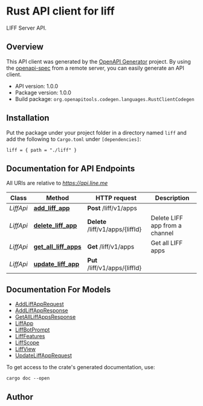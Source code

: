 # Rust API client for liff

LIFF Server API.


## Overview

This API client was generated by the [OpenAPI Generator](https://openapi-generator.tech) project.  By using the [openapi-spec](https://openapis.org) from a remote server, you can easily generate an API client.

- API version: 1.0.0
- Package version: 1.0.0
- Build package: `org.openapitools.codegen.languages.RustClientCodegen`

## Installation

Put the package under your project folder in a directory named `liff` and add the following to `Cargo.toml` under `[dependencies]`:

```
liff = { path = "./liff" }
```

## Documentation for API Endpoints

All URIs are relative to *https://api.line.me*

Class | Method | HTTP request | Description
------------ | ------------- | ------------- | -------------
*LiffApi* | [**add_liff_app**](docs/LiffApi.md#add_liff_app) | **Post** /liff/v1/apps | 
*LiffApi* | [**delete_liff_app**](docs/LiffApi.md#delete_liff_app) | **Delete** /liff/v1/apps/{liffId} | Delete LIFF app from a channel
*LiffApi* | [**get_all_liff_apps**](docs/LiffApi.md#get_all_liff_apps) | **Get** /liff/v1/apps | Get all LIFF apps
*LiffApi* | [**update_liff_app**](docs/LiffApi.md#update_liff_app) | **Put** /liff/v1/apps/{liffId} | 


## Documentation For Models

 - [AddLiffAppRequest](docs/AddLiffAppRequest.md)
 - [AddLiffAppResponse](docs/AddLiffAppResponse.md)
 - [GetAllLiffAppsResponse](docs/GetAllLiffAppsResponse.md)
 - [LiffApp](docs/LiffApp.md)
 - [LiffBotPrompt](docs/LiffBotPrompt.md)
 - [LiffFeatures](docs/LiffFeatures.md)
 - [LiffScope](docs/LiffScope.md)
 - [LiffView](docs/LiffView.md)
 - [UpdateLiffAppRequest](docs/UpdateLiffAppRequest.md)


To get access to the crate's generated documentation, use:

```
cargo doc --open
```

## Author



